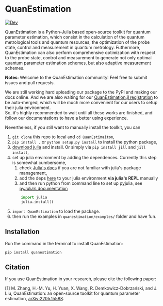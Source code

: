 # QuanEstimation



[![Dev](https://img.shields.io/badge/docs-dev-blue.svg)](https://quanestimation.github.io/QuanEstimation/)

QuanEstimation is a Python-Julia based open-source toolkit for quantum parameter estimation, which consist in the calculation of the quantum metrological tools and quantum resources, the optimization of the probe state, control and measurement in quantum metrology. Futhermore, QuanEstimation can also perform comprehensive optimization with respect to the probe state, control and measurement to generate not only optimal quantum parameter estimation schemes, but also adaptive measurement schemes. 

**Notes:** 
Welcome to the QuanEstimation community! Feel free to submit issues and pull requests.

We are still working hard uploading our package to the PyPI and making our docs online. And we are also waiting for our [QuanEstimation.jl registration](https://github.com/JuliaRegistries/General/pull/61399#issuecomment-1142241816) to be auto-merged, which will be much more convenient for our users to setup their julia environment.  
So, it's highly recommended to wait until all these works are finished, and follow our documentations to have a better using experience.

Nevertheless, if you still want to manually install the toolkit, you can
1. `git clone` this repo to local and `cd QuanEstimaiton`,
2. `pip install .` or `python setup.py install` to install the python package,
3. [download julia](https://julialang.org/downloads/) and install. Or simply via `pip install jill` and `jill install`,
4. set up  julia environment by adding the dependences. Currently this step is somewhat cumbersome,
    1. check [Julia's docs](https://docs.julialang.org/en/v1/stdlib/Pkg/) if you  are not familiar with julia's package management,
    2. add the deps [here](https://github.com/QuanEstimation/QuanEstimation.jl/blob/e1b3b5ab5ac23c01eacd56de5440fcdcf36358d4/Project.toml#L6) to your julia environment **via julia's REPL** manually
    3. and then run python from command line to set up pyjulia, see [pyJulia’s documentation](https://pyjulia.readthedocs.io/en/stable/)
    ```python
        import julia
        julia.install()
    ```
5. `import QuanEstimation` to load the package. 
6. then run the examples in `quanestimation/examples/` folder and have fun.

## Installation
Run the command in the terminal to install QuanEstimation:  

~~~
pip install quanestimation
~~~

## Citation
If you use QuanEstimation in your research, please cite the following paper:

[1] M. Zhang, H.-M. Yu, H. Yuan, X. Wang, R. Demkowicz-Dobrzański, and J. Liu, 
QuanEstimation: an open-source toolkit for quantum parameter estimation, 
[arXiv:2205.15588](https://doi.org/10.48550/arXiv.2205.15588).
